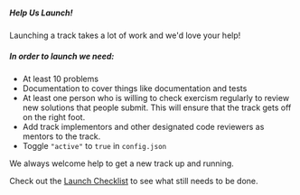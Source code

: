 ##### Help Us Launch!

Launching a track takes a lot of work and we'd love your help!

##### In order to launch we need:

- At least 10 problems
- Documentation to cover things like documentation and tests
- At least one person who is willing to check exercism regularly to review new solutions that people submit. This will ensure that the track gets off on the right foot.
- Add track implementors and other designated code reviewers as mentors to the track. 
- Toggle `"active"` to `true` in `config.json`


We always welcome help to get a new track up and running.

Check out the [Launch Checklist](REPO/search?q=launch+checklist&type=Issues&utf8=%E2%9C%93) to see what still needs to be done.
